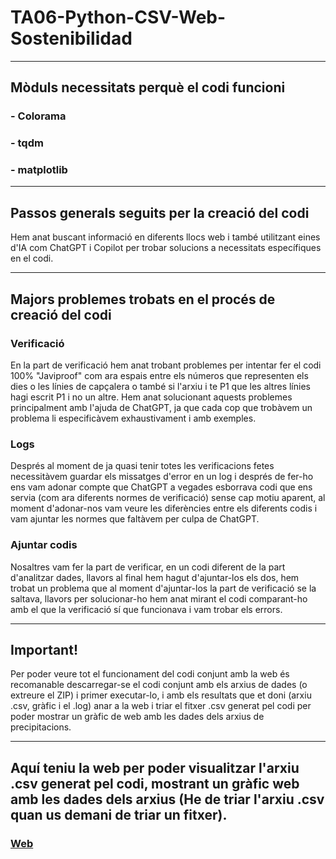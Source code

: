 # TA06-Python-CSV-Web-Sostenibilidad

---

## Mòduls necessitats perquè el codi funcioni
### - Colorama
### - tqdm
### - matplotlib

---

## Passos generals seguits per la creació del codi
Hem anat buscant informació en diferents llocs web i també utilitzant eines d'IA com ChatGPT i Copilot per trobar solucions a necessitats específiques en el codi.

---

## Majors problemes trobats en el procés de creació del codi
### Verificació
En la part de verificació hem anat trobant problemes per intentar fer el codi 100% "Javiproof" com ara espais entre els números que representen els dies o les línies de capçalera o també si l'arxiu i te P1 que les altres línies hagi escrit P1 i no un altre.
Hem anat solucionant aquests problemes principalment amb l'ajuda de ChatGPT, ja que cada cop que trobàvem un problema li especificàvem exhaustivament i amb exemples.

### Logs
Després al moment de ja quasi tenir totes les verificacions fetes necessitàvem guardar els missatges d'error en un log i després de fer-ho ens vam adonar compte que ChatGPT a vegades esborrava codi que ens servia (com ara diferents normes de verificació) sense cap motiu aparent, al moment d'adonar-nos vam veure les diferències entre els diferents codis i vam ajuntar les normes que faltàvem per culpa de ChatGPT.

### Ajuntar codis
Nosaltres vam fer la part de verificar, en un codi diferent de la part d'analitzar dades, llavors al final hem hagut d'ajuntar-los els dos, hem trobat un problema que al moment d'ajuntar-los la part de verificació se la saltava, llavors per solucionar-ho hem anat mirant el codi comparant-ho amb el que la verificació sí que funcionava i vam trobar els errors.

---

## Important!

Per poder veure tot el funcionament del codi conjunt amb la web és recomanable descarregar-se el codi conjunt amb els arxius de dades (o extreure el ZIP) i primer executar-lo, i amb els resultats que et doni (arxiu .csv, gràfic i el .log) anar a la web i triar el fitxer .csv generat pel codi per poder mostrar un gràfic de web amb les dades dels arxius de precipitacions.

---

## Aquí teniu la web per poder visualitzar l'arxiu .csv generat pel codi, mostrant un gràfic web amb les dades dels arxius (He de triar l'arxiu .csv quan us demani de triar un fitxer).
### [Web](./Web/index.html)
